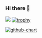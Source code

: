 ### Hi there 👋
![](https://github-profile-summary-cards.vercel.app/api/cards/profile-details?username=ShotaroNonaka&theme=2077)
[![trophy](https://github-profile-trophy.vercel.app/?username=ShotaroNonaka&theme=onedark)](https://github-profile-trophy.vercel.app/?username=ryo-ma&theme=tokyonight)

[![github-chart](https://github-chart.vercel.app/api?user=ShotaroNonaka)](https://github.com/ShotaroNonaka/github-chart)

<!--
**ShotaroNonaka/ShotaroNonaka** is a ✨ _special_ ✨ repository because its `README.md` (this file) appears on your GitHub profile.

Here are some ideas to get you started:

- 🔭 I’m currently working on ...
- 🌱 I’m currently learning ...
- 👯 I’m looking to collaborate on ...
- 🤔 I’m looking for help with ...
- 💬 Ask me about ...
- 📫 How to reach me: ...
- 😄 Pronouns: ...
- ⚡ Fun fact: ...
-->
